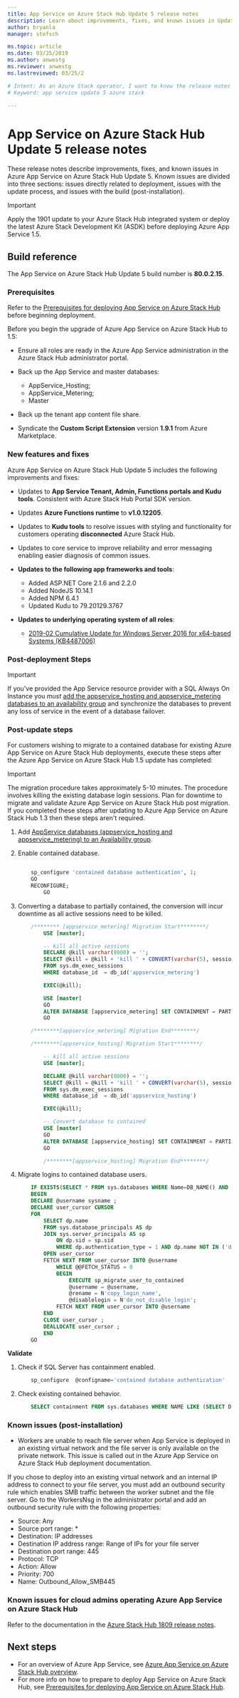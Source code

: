 ```yaml
---
title: App Service on Azure Stack Hub Update 5 release notes 
description: Learn about improvements, fixes, and known issues in Update 5 for App Service on Azure Stack Hub.
author: bryanla
manager: stefsch

ms.topic: article
ms.date: 03/25/2019
ms.author: anwestg
ms.reviewer: anwestg
ms.lastreviewed: 03/25/2

# Intent: As an Azure Stack operator, I want to know the release notes for Azure App Service on Azure Stack Update 5.
# Keyword: app service update 5 azure stack

---
```


# App Service on Azure Stack Hub Update 5 release notes

These release notes describe improvements, fixes, and known issues in Azure App Service on Azure Stack Hub Update 5. Known issues are divided into three sections: issues directly related to deployment, issues with the update process, and issues with the build (post-installation).

> [!IMPORTANT]
> Apply the 1901 update to your Azure Stack Hub integrated system or deploy the latest Azure Stack Development Kit (ASDK) before deploying Azure App Service 1.5.

## Build reference

The App Service on Azure Stack Hub Update 5 build number is **80.0.2.15**.

### Prerequisites

Refer to the [Prerequisites for deploying App Service on Azure Stack Hub](azure-stack-app-service-before-you-get-started.md) before beginning deployment.

Before you begin the upgrade of Azure App Service on Azure Stack Hub to 1.5:

- Ensure all roles are ready in the Azure App Service administration in the Azure Stack Hub administrator portal.

- Back up the App Service and master databases:
  - AppService_Hosting;
  - AppService_Metering;
  - Master

- Back up the tenant app content file share.

- Syndicate the **Custom Script Extension** version **1.9.1** from Azure Marketplace.

### New features and fixes

Azure App Service on Azure Stack Hub Update 5 includes the following improvements and fixes:

- Updates to **App Service Tenant, Admin, Functions portals and Kudu tools**. Consistent with Azure Stack Hub Portal SDK version.

- Updates **Azure Functions runtime** to **v1.0.12205**.

- Updates to **Kudu tools** to resolve issues with styling and functionality for customers operating **disconnected** Azure Stack Hub. 

- Updates to core service to improve reliability and error messaging enabling easier diagnosis of common issues.

- **Updates to the following app frameworks and tools**:
  - Added ASP.NET Core 2.1.6 and 2.2.0
  - Added NodeJS 10.14.1
  - Added NPM 6.4.1
  - Updated Kudu to 79.20129.3767
  
- **Updates to underlying operating system of all roles**:
  - [2019-02 Cumulative Update for Windows Server 2016 for x64-based Systems (KB4487006)](https://support.microsoft.com/help/4487006/windows-10-update-kb4487006)

### Post-deployment Steps

> [!IMPORTANT]  
> If you've provided the App Service resource provider with a SQL Always On Instance you *must* [add the appservice_hosting and appservice_metering databases to an availability group](https://docs.microsoft.com/sql/database-engine/availability-groups/windows/availability-group-add-a-database) and synchronize the databases to prevent any loss of service in the event of a database failover.

### Post-update steps

For customers wishing to migrate to a contained database for existing Azure App Service on Azure Stack Hub deployments, execute these steps after the Azure App Service on Azure Stack Hub 1.5 update has completed:

> [!IMPORTANT]
> The migration procedure takes approximately 5-10 minutes. The procedure involves killing the existing database login sessions. Plan for downtime to migrate and validate Azure App Service on Azure Stack Hub post migration. If you completed these steps after updating to Azure App Service on Azure Stack Hub 1.3 then these steps aren't required.

1. Add [AppService databases (appservice_hosting and appservice_metering) to an Availability group](https://docs.microsoft.com/sql/database-engine/availability-groups/windows/availability-group-add-a-database).

1. Enable contained database.
    ```sql

        sp_configure 'contained database authentication', 1;
        GO
        RECONFIGURE;
            GO
    ```

1. Converting a database to partially contained, the conversion will incur downtime as all active sessions need to be killed.

    ```sql
        /******** [appservice_metering] Migration Start********/
            USE [master];

            -- kill all active sessions
            DECLARE @kill varchar(8000) = '';  
            SELECT @kill = @kill + 'kill ' + CONVERT(varchar(5), session_id) + ';'  
            FROM sys.dm_exec_sessions
            WHERE database_id  = db_id('appservice_metering')

            EXEC(@kill);

            USE [master]  
            GO  
            ALTER DATABASE [appservice_metering] SET CONTAINMENT = PARTIAL  
            GO  

        /********[appservice_metering] Migration End********/

        /********[appservice_hosting] Migration Start********/

            -- kill all active sessions
            USE [master];

            DECLARE @kill varchar(8000) = '';  
            SELECT @kill = @kill + 'kill ' + CONVERT(varchar(5), session_id) + ';'  
            FROM sys.dm_exec_sessions
            WHERE database_id  = db_id('appservice_hosting')

            EXEC(@kill);

            -- Convert database to contained
            USE [master]  
            GO  
            ALTER DATABASE [appservice_hosting] SET CONTAINMENT = PARTIAL  
            GO  

            /********[appservice_hosting] Migration End********/
    ```

1. Migrate logins to contained database users.

    ```sql
        IF EXISTS(SELECT * FROM sys.databases WHERE Name=DB_NAME() AND containment = 1)
        BEGIN
        DECLARE @username sysname ;  
        DECLARE user_cursor CURSOR  
        FOR
            SELECT dp.name
            FROM sys.database_principals AS dp  
            JOIN sys.server_principals AS sp
                ON dp.sid = sp.sid  
                WHERE dp.authentication_type = 1 AND dp.name NOT IN ('dbo','sys','guest','INFORMATION_SCHEMA');
            OPEN user_cursor  
            FETCH NEXT FROM user_cursor INTO @username  
                WHILE @@FETCH_STATUS = 0  
                BEGIN  
                    EXECUTE sp_migrate_user_to_contained
                    @username = @username,  
                    @rename = N'copy_login_name',  
                    @disablelogin = N'do_not_disable_login';  
                FETCH NEXT FROM user_cursor INTO @username  
            END  
            CLOSE user_cursor ;  
            DEALLOCATE user_cursor ;
            END
        GO
    ```

**Validate**

1. Check if SQL Server has containment enabled.

    ```sql
        sp_configure  @configname='contained database authentication'
    ```

1. Check existing contained behavior.
    ```sql
        SELECT containment FROM sys.databases WHERE NAME LIKE (SELECT DB_NAME())
    ```

### Known issues (post-installation)

- Workers are unable to reach file server when App Service is deployed in an existing virtual network and the file server is only available on the private network. This issue is called out in the Azure App Service on Azure Stack Hub deployment documentation.

If you chose to deploy into an existing virtual network and an internal IP address to connect to your file server, you must add an outbound security rule which enables SMB traffic between the worker subnet and the file server. Go to the WorkersNsg in the administrator portal and add an outbound security rule with the following properties:

 * Source: Any
 * Source port range: *
 * Destination: IP addresses
 * Destination IP address range: Range of IPs for your file server
 * Destination port range: 445
 * Protocol: TCP
 * Action: Allow
 * Priority: 700
 * Name: Outbound_Allow_SMB445

### Known issues for cloud admins operating Azure App Service on Azure Stack Hub

Refer to the documentation in the [Azure Stack Hub 1809 release notes](azure-stack-update-1903.md).

## Next steps

- For an overview of Azure App Service, see [Azure App Service on Azure Stack Hub overview](azure-stack-app-service-overview.md).
- For more info on how to prepare to deploy App Service on Azure Stack Hub, see [Prerequisites for deploying App Service on Azure Stack Hub](azure-stack-app-service-before-you-get-started.md).
